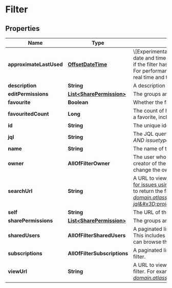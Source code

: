 # Filter

## Properties
Name | Type | Description | Notes
------------ | ------------- | ------------- | -------------
**approximateLastUsed** | [**OffsetDateTime**](OffsetDateTime.md) | \\[Experimental\\] Approximate last used time. Returns the date and time when the filter was last used. Returns &#x60;null&#x60; if the filter hasn&#x27;t been used after tracking was enabled. For performance reasons, timestamps aren&#x27;t updated in real time and therefore may not be exactly accurate. |  [optional]
**description** | **String** | A description of the filter. |  [optional]
**editPermissions** | [**List&lt;SharePermission&gt;**](SharePermission.md) | The groups and projects that can edit the filter. |  [optional]
**favourite** | **Boolean** | Whether the filter is selected as a favorite. |  [optional]
**favouritedCount** | **Long** | The count of how many users have selected this filter as a favorite, including the filter owner. |  [optional]
**id** | **String** | The unique identifier for the filter. |  [optional]
**jql** | **String** | The JQL query for the filter. For example, *project &#x3D; SSP AND issuetype &#x3D; Bug*. |  [optional]
**name** | **String** | The name of the filter. Must be unique. | 
**owner** | **AllOfFilterOwner** | The user who owns the filter. This is defaulted to the creator of the filter, however Jira administrators can change the owner of a shared filter in the admin settings. |  [optional]
**searchUrl** | **String** | A URL to view the filter results in Jira, using the [Search for issues using JQL](#api-rest-api-3-filter-search-get) operation with the filter&#x27;s JQL string to return the filter results. For example, *https://your-domain.atlassian.net/rest/api/3/search?jql&#x3D;project+%3D+SSP+AND+issuetype+%3D+Bug*. |  [optional]
**self** | **String** | The URL of the filter. |  [optional]
**sharePermissions** | [**List&lt;SharePermission&gt;**](SharePermission.md) | The groups and projects that the filter is shared with. |  [optional]
**sharedUsers** | **AllOfFilterSharedUsers** | A paginated list of the users that the filter is shared with. This includes users that are members of the groups or can browse the projects that the filter is shared with. |  [optional]
**subscriptions** | **AllOfFilterSubscriptions** | A paginated list of the users that are subscribed to the filter. |  [optional]
**viewUrl** | **String** | A URL to view the filter results in Jira, using the ID of the filter. For example, *https://your-domain.atlassian.net/issues/?filter&#x3D;10100*. |  [optional]
